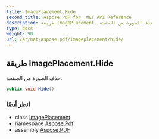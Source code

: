 ```yaml
---
title: ImagePlacement.Hide
second_title: Aspose.PDF for .NET API Reference
description: طريقة ImagePlacement. حذف الصورة من الصفحة
type: docs
weight: 90
url: /ar/net/aspose.pdf/imageplacement/hide/
---
```

## طريقة ImagePlacement.Hide

حذف الصورة من الصفحة.

```csharp
public void Hide()
```

### انظر أيضًا

* class [ImagePlacement](../)
* namespace [Aspose.Pdf](../../../aspose.pdf/)
* assembly [Aspose.PDF](../../../)